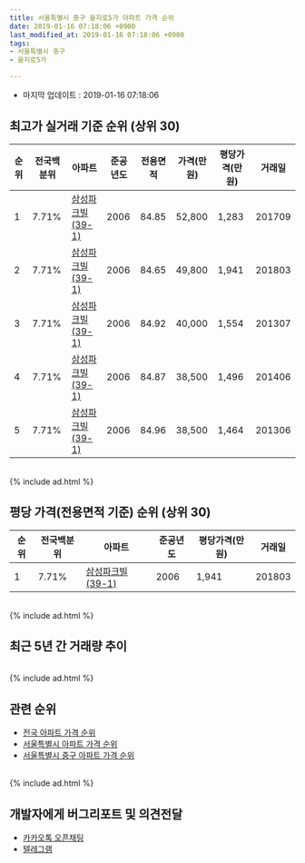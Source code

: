 ```yaml
---
title: 서울특별시 중구 을지로5가 아파트 가격 순위
date: 2019-01-16 07:18:06 +0900
last_modified_at: 2019-01-16 07:18:06 +0900
tags:
- 서울특별시 중구
- 을지로5가

---
```


* 마지막 업데이트 : 2019-01-16 07:18:06

## 최고가 실거래 기준 순위 (상위 30)


|순위|전국백분위|아파트|준공년도|전용면적|가격(만원)|평당가격(만원)|거래일|
|---|---|---|---|---|---|---|---|
|1|7.71%|[삼성파크빌(39-1)](https://search.naver.com/search.naver?query=%EC%84%9C%EC%9A%B8%ED%8A%B9%EB%B3%84%EC%8B%9C+%EC%A4%91%EA%B5%AC+%EC%9D%84%EC%A7%80%EB%A1%9C5%EA%B0%80+%EC%82%BC%EC%84%B1%ED%8C%8C%ED%81%AC%EB%B9%8C%2839-1%29)|2006|84.85|52,800|1,283|201709|
|2|7.71%|[삼성파크빌(39-1)](https://search.naver.com/search.naver?query=%EC%84%9C%EC%9A%B8%ED%8A%B9%EB%B3%84%EC%8B%9C+%EC%A4%91%EA%B5%AC+%EC%9D%84%EC%A7%80%EB%A1%9C5%EA%B0%80+%EC%82%BC%EC%84%B1%ED%8C%8C%ED%81%AC%EB%B9%8C%2839-1%29)|2006|84.65|49,800|1,941|201803|
|3|7.71%|[삼성파크빌(39-1)](https://search.naver.com/search.naver?query=%EC%84%9C%EC%9A%B8%ED%8A%B9%EB%B3%84%EC%8B%9C+%EC%A4%91%EA%B5%AC+%EC%9D%84%EC%A7%80%EB%A1%9C5%EA%B0%80+%EC%82%BC%EC%84%B1%ED%8C%8C%ED%81%AC%EB%B9%8C%2839-1%29)|2006|84.92|40,000|1,554|201307|
|4|7.71%|[삼성파크빌(39-1)](https://search.naver.com/search.naver?query=%EC%84%9C%EC%9A%B8%ED%8A%B9%EB%B3%84%EC%8B%9C+%EC%A4%91%EA%B5%AC+%EC%9D%84%EC%A7%80%EB%A1%9C5%EA%B0%80+%EC%82%BC%EC%84%B1%ED%8C%8C%ED%81%AC%EB%B9%8C%2839-1%29)|2006|84.87|38,500|1,496|201406|
|5|7.71%|[삼성파크빌(39-1)](https://search.naver.com/search.naver?query=%EC%84%9C%EC%9A%B8%ED%8A%B9%EB%B3%84%EC%8B%9C+%EC%A4%91%EA%B5%AC+%EC%9D%84%EC%A7%80%EB%A1%9C5%EA%B0%80+%EC%82%BC%EC%84%B1%ED%8C%8C%ED%81%AC%EB%B9%8C%2839-1%29)|2006|84.96|38,500|1,464|201306|


<br>
{% include ad.html %}
<br>

## 평당 가격(전용면적 기준) 순위 (상위 30)


|순위|전국백분위|아파트|준공년도|평당가격(만원)|거래일|
|---|---|---|---|---|---|
|1|7.71%|[삼성파크빌(39-1)](https://search.naver.com/search.naver?query=%EC%84%9C%EC%9A%B8%ED%8A%B9%EB%B3%84%EC%8B%9C+%EC%A4%91%EA%B5%AC+%EC%9D%84%EC%A7%80%EB%A1%9C5%EA%B0%80+%EC%82%BC%EC%84%B1%ED%8C%8C%ED%81%AC%EB%B9%8C%2839-1%29)|2006|1,941|201803|


<br>
{% include ad.html %}
<br>

## 최근 5년 간 거래량 추이


<div style="width:100%;">
    <canvas id="deal_progress" height="250"></canvas>
</div>

<script>
new Chart(document.getElementById("deal_progress"), {
    type: 'line',
    data: {
        labels: ['201401','201402','201403','201404','201405','201406','201407','201408','201409','201410','201411','201412','201501','201502','201503','201504','201505','201506','201507','201508','201509','201510','201511','201512','201601','201602','201603','201604','201605','201606','201607','201608','201609','201610','201611','201612','201701','201702','201703','201704','201705','201706','201707','201708','201709','201710','201711','201712','201801','201802','201803','201804','201805','201806','201807','201808','201809','201810','201811','201812','201901'],
        datasets: [{
            label: '실거래 수',
            pointRadius: 1,
            data: [0, 0, 0, 0, 1, 1, 0, 0, 0, 0, 0, 1, 0, 0, 0, 0, 0, 0, 0, 0, 0, 0, 0, 0, 0, 0, 0, 0, 0, 0, 0, 0, 0, 0, 0, 0, 0, 0, 0, 0, 0, 0, 0, 0, 1, 0, 0, 0, 0, 0, 1, 0, 0, 0, 1, 0, 0, 0, 0, 0, 0],
            borderColor: "rgba(255, 201, 14, 1)",
            backgroundColor: "rgba(255, 201, 14, 0.5)",
            fill: true,
        }]
    },
    options: {
        responsive: true,
        title: {
            display: true,
            text: '5년간 거래량 추이'
        },
        tooltips: {
            mode: 'index',
            intersect: false,
        },
        hover: {
            mode: 'nearest',
            intersect: true
        },
        scales: {
            xAxes: [{
                display: true,
                scaleLabel: {
                    display: true,
                    labelString: '년/월'
                }
            }],
            yAxes: [{
                display: true,
                ticks: {
                    suggestedMin: 0,
                },
                scaleLabel: {
                    display: true,
                    labelString: '실거래 수'
                }
            }]
        }
    }
});

</script>


<br>
{% include ad.html %}
<br>

## 관련 순위

- [전국 아파트 가격 순위](https://inasie.github.io/apt-ranking/전국)
- [서울특별시 아파트 가격 순위](https://inasie.github.io/apt-ranking/서울특별시)
- [서울특별시 중구 아파트 가격 순위](https://inasie.github.io/apt-ranking/서울특별시-중구)


<br>
{% include ad.html %}
<br>

## 개발자에게 버그리포트 및 의견전달

- [카카오톡 오픈채팅](https://open.kakao.com/o/gLJUAP4)
- [텔레그램](https://t.me/inasie)

